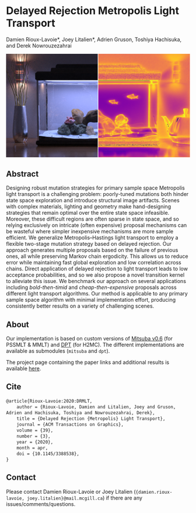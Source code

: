 # Delayed Rejection Metropolis Light Transport

Damien Rioux-Lavoie&ast;, Joey Litalien&ast;, Adrien Gruson, Toshiya Hachisuka, and Derek Nowrouzezahrai

![](./static/teaser.png)

## Abstract

Designing robust mutation strategies for primary sample space Metropolis light transport is a challenging problem: poorly-tuned mutations both hinder state space exploration and introduce structural image artifacts. Scenes with complex materials, lighting and geometry make hand-designing strategies that remain optimal over the entire state space infeasible. Moreover, these difficult regions are often sparse in state space, and so relying exclusively on intricate (often expensive) proposal mechanisms can be wasteful where simpler inexpensive mechanisms are more sample efficient. We generalize Metropolis&ndash;Hastings light transport to employ a flexible two-stage mutation strategy based on delayed rejection. Our approach generates multiple proposals based on the failure of previous ones, all while preserving Markov chain ergodicity. This allows us to reduce error while maintaining fast global exploration and low correlation across chains. Direct application of delayed rejection to light transport leads to low acceptance probabilities, and so we also propose a novel transition kernel to alleviate this issue. We benchmark our approach on several applications including _bold-then-timid_ and  _cheap-then-expensive_ proposals across different light transport algorithms. Our method is applicable to any primary sample space algorithm with minimal implementation effort, producing consistently better results on a variety of challenging scenes.

## About

Our implementation is based on custom versions of [Mitsuba v0.6](https://github.com/gradientpm/gradient-mts) (for PSSMLT & MMLT) and [DPT](https://github.com/BachiLi/dpt) (for H2MC). The different implementations are available as submodules (`mitsuba` and `dpt`).

The project page containing the paper links and additional results is available [here](https://joeylitalien.github.io/publications/drmlt).

## Cite

```
@article{Rioux-Lavoie:2020:DRMLT,
    author = {Rioux-Lavoie, Damien and Litalien, Joey and Gruson, Adrien and Hachisuka, Toshiya and Nowrouzezahrai, Derek},
    title = {Delayed Rejection {Metropolis} Light Transport},
    journal = {ACM Transactions on Graphics},
    volume = {39},
    number = {3},
    year = {2020},
    month = apr,
    doi = {10.1145/3388538},
}
```

## Contact 

Please contact Damien Rioux-Lavoie or Joey Litalien (`{damien.rioux-lavoie, joey.litalien}@mail.mcgill.ca`) if there are any issues/comments/questions.
